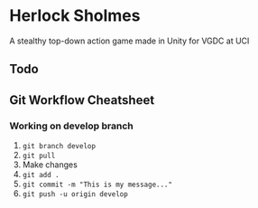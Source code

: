 # Herlock Sholmes
A stealthy top-down action game made in Unity for VGDC at UCI

## Todo


## Git Workflow Cheatsheet
### Working on develop branch
1. `git branch develop`
2. `git pull`
3. Make changes
4. `git add .`
5. `git commit -m "This is my message..."`
6. `git push -u origin develop`